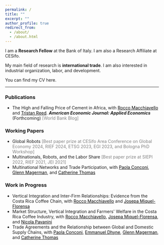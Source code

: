 ```yaml
---
permalink: /
title: ""
excerpt: ""
author_profile: true
redirect_from: 
  - /about/
  - /about.html
---
```


I am a **Research Fellow** at the <a href="https://www.bancaditalia.it/homepage/index.html" style="text-decoration: none" target="_blank">Bank of Italy</a>. I am also a Research Affiliate at <a href="https://www.cesifo.org/en" style="text-decoration: none" target="_blank">CESifo</a>. 

My main field of research is **international trade**. I am also interested in industrial organization, labor, and development.

You can find my CV <a href="https://fabrizioleone.github.io/files/CV_Fabrizio_Leone.pdf" style="text-decoration: none" target="_blank">here</a>.

-----

### Publications

* <a href="https://fabrizioleone.github.io/files/The_High_and_Falling_Price_of_Cement_in_Africa_LMR.pdf" style=" text-decoration: none" target="_blank">The High and Falling Price of Cement in Africa</a>, with <a href="https://sites.google.com/site/roccomacchiavello/" style="color: black;text-decoration: underline" target="_blank">Rocco Macchiavello</a> and <a href="https://sites.google.com/view/tristanreed/home" style="color: black; text-decoration: underline" target="_blank">Tristan Reed</a>. ***American Economic Journal: Applied Economics*** (Forthcoming) <a href="https://blogs.worldbank.org/developmenttalk/why-price-cement-so-high-africa" style="color: gray; text-decoration: none" target="_blank">[World Bank Blog]</a>
  
### Working Papers 

* <a href="https://fabrizioleone.github.io/files/Global_Robots_Fabrizio_Leone_JMP.pdf" style="text-decoration: none" target="_blank">Global Robots</a> <a style="color: gray; text-decoration: none" target="_blank">[Best paper prize at CESifo Area Conference on Global Economy 2024, RIEF 2024, ETSG 2023, EGI 2023, and Bologna PhD Workshop]</a>
* <a href="https://fabrizioleone.github.io/files/Multinationals_Robots_Labor_Share_Fabrizio_Leone.pdf" style="text-decoration: none" target="_blank">Multinationals, Robots, and the Labor Share</a> <a style="color: gray; text-decoration: none" target="_blank">[Best paper prize at SIEPI 2022, RIEF 2021, JEI 2021]</a>
* <a href="https://conconi.ulb.be/CLMT.pdf" style="text-decoration: none" target="_blank">Multinational Networks and Trade Participation</a>, with <a href="https://sites.google.com/view/paola-conconi-website/" style="color: black; text-decoration: underline" target="_blank">Paola Conconi</a>, <a href="http://www.glennmagerman.com/" style="color: black; text-decoration: underline" target="_blank">Glenn Magerman</a>, and <a href="https://www.cmathomas.com" style="color: black; text-decoration: underline" target="_blank">Catherine Thomas</a>

 
 
### Work in Progress

* Vertical Integration and Inter-Firm Relationships: Evidence from the Costa Rica Coffee Chain, with <a href="https://sites.google.com/site/roccomacchiavello/" style="color: black; text-decoration: underline" target="_blank">Rocco Macchiavello</a> and <a href="https://www.tse-fr.eu/people/josepa-miquel-florensa" style="color: black; text-decoration: underline" target="_blank">Josepa Miquel-Florensa</a>
* Market Structure, Vertical Integration and Farmers' Welfare in the Costa Rica Coffee Industry, with <a href="https://sites.google.com/site/roccomacchiavello/" style="color: black; text-decoration: underline" target="_blank">Rocco Macchiavello</a>, <a href="https://www.tse-fr.eu/people/josepa-miquel-florensa" style="color: black; text-decoration: underline" target="_blank">Josepa Miquel-Florensa</a>, and <a href="https://sites.google.com/site/nicolapavanini/" style="color: black; text-decoration: underline" target="_blank">Nicola Pavanini</a>
* Trade Agreements and the Relationship between Global and Domestic Supply Chains, with <a href="https://sites.google.com/view/paola-conconi-website/" style="color: black; text-decoration: underline" target="_blank">Paola Conconi</a>, <a href="https://www.linkedin.com/in/emmanuel-dhyne-1b654411a/?originalSubdomain=be" style="color: black; text-decoration: underline" target="_blank">Emmanuel Dhyne</a>, <a href="http://www.glennmagerman.com/" style="color: black; text-decoration: underline" target="_blank">Glenn Magerman</a>, and <a href="https://www.cmathomas.com" style="color: black; text-decoration: underline" target="_blank">Catherine Thomas</a>

